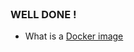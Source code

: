 <br>

### WELL DONE !

* What is a [Docker image](https://docs.docker.com/get-started/docker-concepts/the-basics/what-is-an-image/)